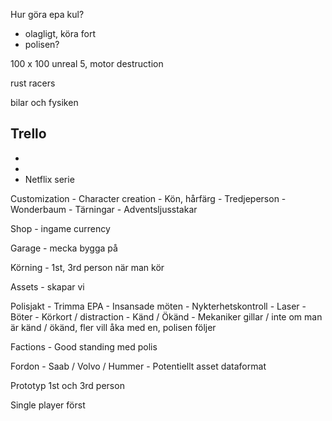 Hur göra epa kul?
- olagligt, köra fort
- polisen?

100 x 100 unreal 5, motor destruction

rust racers

bilar och fysiken

Trello
- 
- 
- 
- Netflix serie

Customization
    - Character creation
    - Kön, hårfärg
    - Tredjeperson
    - Wonderbaum
    - Tärningar
    - Adventsljusstakar

Shop
    - ingame currency

Garage
    - mecka bygga på

Körning
    - 1st, 3rd person när man kör

Assets
    - skapar vi

Polisjakt
    - Trimma EPA
    - Insansade möten
    - Nykterhetskontroll
    - Laser
    - Böter
    - Körkort / distraction
    - Känd / Ökänd
        - Mekaniker gillar / inte om man är känd / ökänd, fler vill åka med en, polisen följer

Factions
    - Good standing med polis

Fordon
    - Saab / Volvo / Hummer
    - Potentiellt asset dataformat

Prototyp
    1st och 3rd person

Single player först